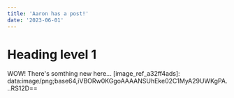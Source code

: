 ```yaml
---
title: 'Aaron has a post!'
date: '2023-06-01'
---
```


Heading level 1
===============
WOW! There's somthing new here...
[image_ref_a32ff4ads]: data:image/png;base64,iVBORw0KGgoAAAANSUhEke02C1MyA29UWKgPA...RS12D==